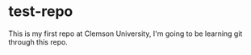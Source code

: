 # test-repo
This is my first repo at Clemson University, I'm going to be learning git through this repo.
